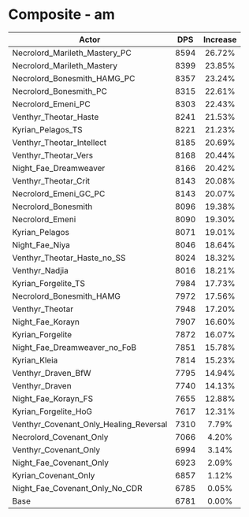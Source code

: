 # Composite - am
| Actor | DPS | Increase |
|---|:---:|:---:|
|Necrolord_Marileth_Mastery_PC|8594|26.72%|
|Necrolord_Marileth_Mastery|8399|23.85%|
|Necrolord_Bonesmith_HAMG_PC|8357|23.24%|
|Necrolord_Bonesmith_PC|8315|22.61%|
|Necrolord_Emeni_PC|8303|22.43%|
|Venthyr_Theotar_Haste|8241|21.53%|
|Kyrian_Pelagos_TS|8221|21.23%|
|Venthyr_Theotar_Intellect|8185|20.69%|
|Venthyr_Theotar_Vers|8168|20.44%|
|Night_Fae_Dreamweaver|8166|20.42%|
|Venthyr_Theotar_Crit|8143|20.08%|
|Necrolord_Emeni_GC_PC|8143|20.07%|
|Necrolord_Bonesmith|8096|19.38%|
|Necrolord_Emeni|8090|19.30%|
|Kyrian_Pelagos|8071|19.01%|
|Night_Fae_Niya|8046|18.64%|
|Venthyr_Theotar_Haste_no_SS|8024|18.32%|
|Venthyr_Nadjia|8016|18.21%|
|Kyrian_Forgelite_TS|7984|17.73%|
|Necrolord_Bonesmith_HAMG|7972|17.56%|
|Venthyr_Theotar|7948|17.20%|
|Night_Fae_Korayn|7907|16.60%|
|Kyrian_Forgelite|7872|16.07%|
|Night_Fae_Dreamweaver_no_FoB|7851|15.78%|
|Kyrian_Kleia|7814|15.23%|
|Venthyr_Draven_BfW|7795|14.94%|
|Venthyr_Draven|7740|14.13%|
|Night_Fae_Korayn_FS|7655|12.88%|
|Kyrian_Forgelite_HoG|7617|12.31%|
|Venthyr_Covenant_Only_Healing_Reversal|7310|7.79%|
|Necrolord_Covenant_Only|7066|4.20%|
|Venthyr_Covenant_Only|6994|3.14%|
|Night_Fae_Covenant_Only|6923|2.09%|
|Kyrian_Covenant_Only|6857|1.12%|
|Night_Fae_Covenant_Only_No_CDR|6785|0.05%|
|Base|6781|0.00%|
